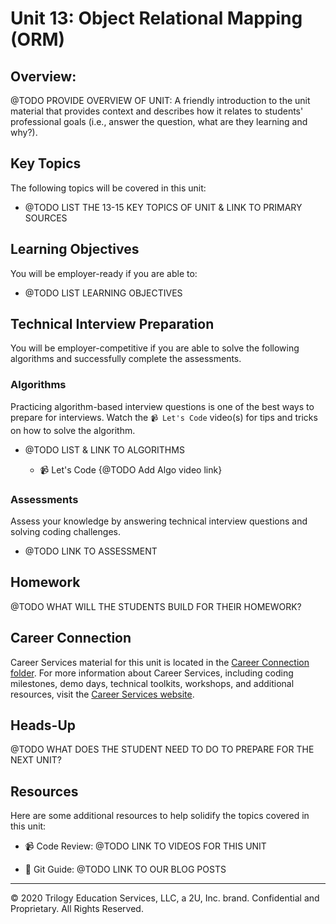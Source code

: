 # Unit 13: Object Relational Mapping (ORM)

## Overview:

@TODO PROVIDE OVERVIEW OF UNIT: A friendly introduction to the unit material that provides context and describes how it relates to students' professional goals (i.e., answer the question, what are they learning and why?).

## Key Topics

The following topics will be covered in this unit:

* @TODO LIST THE 13-15 KEY TOPICS OF UNIT & LINK TO PRIMARY SOURCES

## Learning Objectives

You will be employer-ready if you are able to:

* @TODO LIST LEARNING OBJECTIVES

## Technical Interview Preparation

You will be employer-competitive if you are able to solve the following algorithms and successfully complete the assessments.

### Algorithms

Practicing algorithm-based interview questions is one of the best ways to prepare for interviews. Watch the `📹 Let's Code` video(s) for tips and tricks on how to solve the algorithm.

* @TODO LIST & LINK TO ALGORITHMS

  * 📹 Let's Code {@TODO Add Algo video link}

### Assessments

Assess your knowledge by answering technical interview questions and solving coding challenges.

* @TODO LINK TO ASSESSMENT

## Homework

@TODO WHAT WILL THE STUDENTS BUILD FOR THEIR HOMEWORK?

## Career Connection

Career Services material for this unit is located in the [Career Connection folder](../../../01-Class-Content/13-ORM/04-Career-Connection/README.md). For more information about Career Services, including coding milestones, demo days, technical toolkits, workshops, and additional resources, visit the [Career Services website](http://bit.ly/CodingCS).

## Heads-Up

@TODO WHAT DOES THE STUDENT NEED TO DO TO PREPARE FOR THE NEXT UNIT?

## Resources

Here are some additional resources to help solidify the topics covered in this unit:

* 📹 Code Review: @TODO LINK TO VIDEOS FOR THIS UNIT

* 📖 Git Guide: @TODO LINK TO OUR BLOG POSTS

---
© 2020 Trilogy Education Services, LLC, a 2U, Inc. brand. Confidential and Proprietary. All Rights Reserved.
